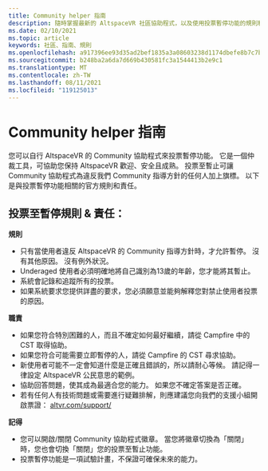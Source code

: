 ```yaml
---
title: Community helper 指南
description: 隨時掌握最新的 AltspaceVR 社區協助程式，以及使用投票暫停功能的規則和責任。
ms.date: 02/10/2021
ms.topic: article
keywords: 社區、指南、規則
ms.openlocfilehash: a917396ee93d35ad2bef1835a3a08603238d1174dbefe8b7c7b5add70fe29d51
ms.sourcegitcommit: b248ba2a6da7d669b430581fc3a1544413b2e9c1
ms.translationtype: MT
ms.contentlocale: zh-TW
ms.lasthandoff: 08/11/2021
ms.locfileid: "119125013"
---
```

# <a name="community-helper-guide"></a>Community helper 指南

您可以自行 AltspaceVR 的 Community 協助程式來投票暫停功能。 它是一個仲裁工具，可協助您保持 AltspaceVR 歡迎、安全且成熟。 投票至暫止可讓 Community 協助程式為違反我們 Community 指導方針的任何人加上旗標。 以下是與投票暫停功能相關的官方規則和責任。 

## <a name="vote-to-suspend-rules--responsibilities"></a>投票至暫停規則 & 責任： 

**規則** 

* 只有當使用者違反 AltspaceVR 的 Community 指導方針時，才允許暫停。 沒有其他原因。 沒有例外狀況。  
* Underaged 使用者必須明確地將自己識別為13歲的年齡，您才能將其暫止。 
* 系統會記錄和追蹤所有的投票。 
* 如果系統要求您提供詳盡的要求，您必須願意並能夠解釋您對禁止使用者投票的原因。 

**職責** 

* 如果您符合特別困難的人，而且不確定如何最好繼續，請從 Campfire 中的 CST 取得協助。  
* 如果您符合可能需要立即暫停的人，請從 Campfire 的 CST 尋求協助。 
* 新使用者可能不一定會知道什麼是正確且錯誤的，所以請耐心等候。 請記得一律設定 AltspaceVR 公民意思的範例。 
* 協助回答問題，使其成為最適合您的能力。 如果您不確定答案是否正確。 
* 若有任何人有技術問題或需要進行疑難排解，則應建議您向我們的支援小組開啟票證： [altvr.com/support/](https://help.altvr.com/hc/requests/new?ticket_form_id=114093998653)

**記得** 

* 您可以開啟/關閉 Community 協助程式徽章。 當您將徽章切換為「關閉」時，您也會切換「關閉」您的投票至暫止功能。 
* 投票暫停功能是一項試驗計畫，不保證可確保未來的能力。 